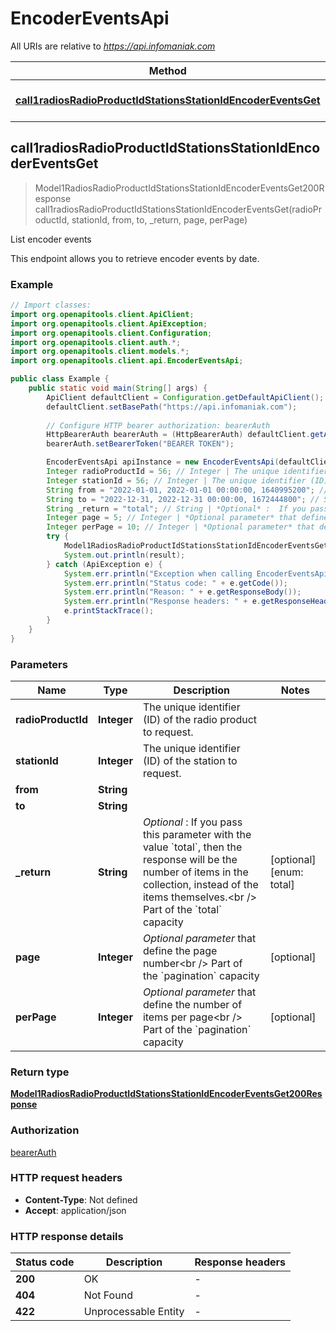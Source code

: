 # EncoderEventsApi

All URIs are relative to *https://api.infomaniak.com*

| Method | HTTP request | Description |
|------------- | ------------- | -------------|
| [**call1radiosRadioProductIdStationsStationIdEncoderEventsGet**](EncoderEventsApi.md#call1radiosRadioProductIdStationsStationIdEncoderEventsGet) | **GET** /1/radios/{radio_product_id}/stations/{station_id}/encoder_events | List encoder events |



## call1radiosRadioProductIdStationsStationIdEncoderEventsGet

> Model1RadiosRadioProductIdStationsStationIdEncoderEventsGet200Response call1radiosRadioProductIdStationsStationIdEncoderEventsGet(radioProductId, stationId, from, to, _return, page, perPage)

List encoder events

This endpoint allows you to retrieve encoder events by date.

### Example

```java
// Import classes:
import org.openapitools.client.ApiClient;
import org.openapitools.client.ApiException;
import org.openapitools.client.Configuration;
import org.openapitools.client.auth.*;
import org.openapitools.client.models.*;
import org.openapitools.client.api.EncoderEventsApi;

public class Example {
    public static void main(String[] args) {
        ApiClient defaultClient = Configuration.getDefaultApiClient();
        defaultClient.setBasePath("https://api.infomaniak.com");
        
        // Configure HTTP bearer authorization: bearerAuth
        HttpBearerAuth bearerAuth = (HttpBearerAuth) defaultClient.getAuthentication("bearerAuth");
        bearerAuth.setBearerToken("BEARER TOKEN");

        EncoderEventsApi apiInstance = new EncoderEventsApi(defaultClient);
        Integer radioProductId = 56; // Integer | The unique identifier (ID) of the radio product to request.
        Integer stationId = 56; // Integer | The unique identifier (ID) of the station to request.
        String from = "2022-01-01, 2022-01-01 00:00:00, 1640995200"; // String | 
        String to = "2022-12-31, 2022-12-31 00:00:00, 1672444800"; // String | 
        String _return = "total"; // String | *Optional* :  If you pass this parameter with the value `total`, then the response will be the number of items in the collection, instead of the items themselves.<br /> Part of the `total` capacity 
        Integer page = 5; // Integer | *Optional parameter* that define the page number<br /> Part of the `pagination` capacity 
        Integer perPage = 10; // Integer | *Optional parameter* that define the number of items per page<br /> Part of the `pagination` capacity 
        try {
            Model1RadiosRadioProductIdStationsStationIdEncoderEventsGet200Response result = apiInstance.call1radiosRadioProductIdStationsStationIdEncoderEventsGet(radioProductId, stationId, from, to, _return, page, perPage);
            System.out.println(result);
        } catch (ApiException e) {
            System.err.println("Exception when calling EncoderEventsApi#call1radiosRadioProductIdStationsStationIdEncoderEventsGet");
            System.err.println("Status code: " + e.getCode());
            System.err.println("Reason: " + e.getResponseBody());
            System.err.println("Response headers: " + e.getResponseHeaders());
            e.printStackTrace();
        }
    }
}
```

### Parameters


| Name | Type | Description  | Notes |
|------------- | ------------- | ------------- | -------------|
| **radioProductId** | **Integer**| The unique identifier (ID) of the radio product to request. | |
| **stationId** | **Integer**| The unique identifier (ID) of the station to request. | |
| **from** | **String**|  | |
| **to** | **String**|  | |
| **_return** | **String**| *Optional* :  If you pass this parameter with the value &#x60;total&#x60;, then the response will be the number of items in the collection, instead of the items themselves.&lt;br /&gt; Part of the &#x60;total&#x60; capacity  | [optional] [enum: total] |
| **page** | **Integer**| *Optional parameter* that define the page number&lt;br /&gt; Part of the &#x60;pagination&#x60; capacity  | [optional] |
| **perPage** | **Integer**| *Optional parameter* that define the number of items per page&lt;br /&gt; Part of the &#x60;pagination&#x60; capacity  | [optional] |

### Return type

[**Model1RadiosRadioProductIdStationsStationIdEncoderEventsGet200Response**](Model1RadiosRadioProductIdStationsStationIdEncoderEventsGet200Response.md)

### Authorization

[bearerAuth](../README.md#bearerAuth)

### HTTP request headers

- **Content-Type**: Not defined
- **Accept**: application/json


### HTTP response details
| Status code | Description | Response headers |
|-------------|-------------|------------------|
| **200** | OK |  -  |
| **404** | Not Found |  -  |
| **422** | Unprocessable Entity |  -  |

